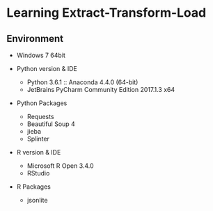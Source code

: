 # Learning Extract-Transform-Load

## Environment

* Windows 7 64bit

* Python version & IDE
  * Python 3.6.1 :: Anaconda 4.4.0 (64-bit)
  * JetBrains PyCharm Community Edition 2017.1.3 x64
* Python Packages
  * Requests
  * Beautiful Soup 4
  * jieba
  * Splinter

* R version & IDE
  * Microsoft R Open 3.4.0
  * RStudio
* R Packages
  * jsonlite